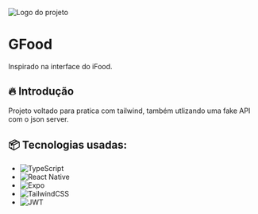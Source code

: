 ![Logo do projeto](https://i.postimg.cc/ZYrngLN2/Banner-Readme.png)

# GFood

Inspirado na interface do iFood.

## 🔥 Introdução

Projeto voltado para pratica com tailwind, também utlizando uma fake API com o json server.

## 📦 Tecnologias usadas:

- ![TypeScript](https://img.shields.io/badge/typescript-%23007ACC.svg?style=for-the-badge&logo=typescript&logoColor=white)
- ![React Native](https://img.shields.io/badge/react_native-%2320232a.svg?style=for-the-badge&logo=react&logoColor=%2361DAFB)
- ![Expo](https://img.shields.io/badge/expo-1C1E24?style=for-the-badge&logo=expo&logoColor=#D04A37)
- ![TailwindCSS](https://img.shields.io/badge/tailwindcss-%2338B2AC.svg?style=for-the-badge&logo=tailwind-css&logoColor=white)
- ![JWT](https://img.shields.io/badge/JWT-black?style=for-the-badge&logo=JSON%20web%20tokens)
